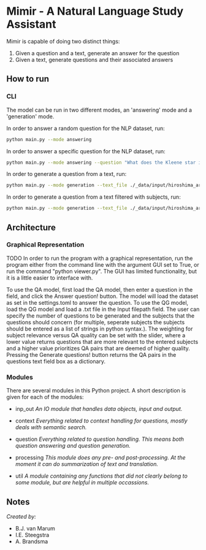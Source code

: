 # Mimir - A Natural Language Study Assistant

Mimir is capable of doing two distinct things:

1. Given a question and a text, generate an answer for the question
2. Given a text, generate questions and their associated answers

## How to run

### CLI
The model can be run in two different modes, an 'answering' mode and a 'generation' mode.

In order to answer a random question for the NLP dataset, run:
```bash
python main.py --mode answering
```

In order to answer a specific question for the NLP dataset, run:
```bash
python main.py --mode answering --question "What does the Kleene star in Regex mean?" 
```

In order to generate a question from a text, run:
```bash
python main.py --mode generation --text_file ./_data/input/hiroshima_article.txt
```

In order to generate a question from a text filtered with subjects, run:
```bash
python main.py --mode generation --text_file ./_data/input/hiroshima_article.txt --subjects fire bomb hospital
```

## Architecture

### Graphical Representation

TODO
In order to run the program with a graphical representation, run the program either from the command line with the argument GUI set to True, or run the command "python viewer.py".
The GUI has limited functionality, but it is a little easier to interface with.

To use the QA model, first load the QA model, then enter a question in the field, and click the Answer question! button. The model will load the dataset as set in the settings.toml to answer the question.
To use the QG model, load the QG model and load a .txt file in the Input filepath field. The user can specify the number of questions to be generated and the subjects that the questions should concern (for multiple, seperate subjects the subjects should be entered as a list of strings in python syntax.). The weighting for subject relevance versus QA quality can be set with the slider, where a lower value returns questions that are more relevant to the entered subjects and a higher value prioritizes QA pairs that are deemed of higher quality.
Pressing the Generate questions! button returns the QA pairs in the questions text field box as a dictionary.
### Modules

There are several modules in this Python project. A short description is given for each of the modules:

- inp_out
*An IO module that handles data objects, input and output.*

- context
*Everything related to context handling for questions, mostly deals with semantic search.*

- question
*Everything related to question handling. This means both question answering and question generation.*

- processing
*This module does any pre- and post-processing. At the moment it can do summarization of text and translation.*

- util
*A module containing any functions that did not clearly belong to some module, but are helpful in multiple occassions.*


## Notes

*Created by:*
- B.J. van Marum
- I.E. Steegstra
- A. Brandsma

